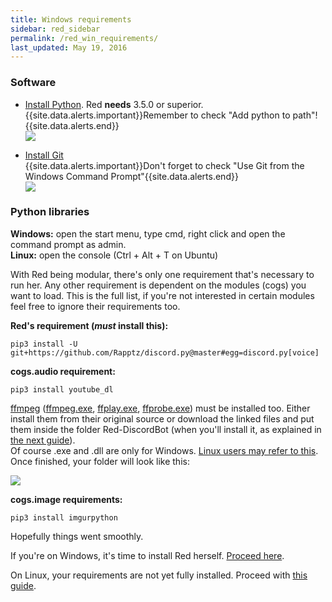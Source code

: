 ```yaml
---
title: Windows requirements
sidebar: red_sidebar
permalink: /red_win_requirements/
last_updated: May 19, 2016
---
```

 
### Software
- [Install Python](https://www.python.org/downloads/). Red **needs** 3.5.0 or superior.  
{{site.data.alerts.important}}Remember to check "Add python to path"!{{site.data.alerts.end}}  
![](http://i.imgur.com/dfsaVLx.png)  

- [Install Git](https://git-scm.com/download/win)  
{{site.data.alerts.important}}Don't forget to check "Use Git from the Windows Command Prompt"{{site.data.alerts.end}}  
![](http://i.imgur.com/guis7EE.png)  

### Python libraries

**Windows:** open the start menu, type cmd, right click and open the command prompt as admin.  
**Linux:** open the console (Ctrl + Alt + T on Ubuntu)

With Red being modular, there's only one requirement that's necessary to run her. Any other requirement is dependent on the modules (cogs) you want to load. This is the full list, if you're not interested in certain modules feel free to ignore their requirements too.

**Red's requirement (_must_ install this):**

```
pip3 install -U git+https://github.com/Rapptz/discord.py@master#egg=discord.py[voice]
```

**cogs.audio requirement:**

```
pip3 install youtube_dl
```

[ffmpeg](https://www.ffmpeg.org/download.html) ([ffmpeg.exe](https://github.com/Twentysix26/Red-DiscordBot/raw/master/ffmpeg.exe), [ffplay.exe](https://github.com/Twentysix26/Red-DiscordBot/raw/master/ffplay.exe), [ffprobe.exe](https://github.com/Twentysix26/Red-DiscordBot/raw/master/ffprobe.exe)) must be installed too. Either install them from their original source or download the linked files and put them inside the folder Red-DiscordBot (when you'll install it, as explained in [the next guide](/Red-Docs/red_install_win)).  
Of course .exe and .dll are only for Windows. [Linux users may refer to this](/Red-Docs/red_install_linux).  
Once finished, your folder will look like this:  

![](http://i.imgur.com/OlELPTk.png)

**cogs.image requirements:**

```
pip3 install imgurpython
```

Hopefully things went smoothly.  

If you're on Windows, it's time to install Red herself.
[Proceed here](/Red-Docs/red_install_win).  

On Linux, your requirements are not yet fully installed. Proceed with [this guide](/Red-Docs/red_install_linux).

